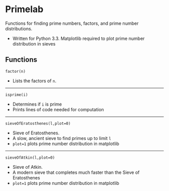# Primelab
Functions for finding prime numbers, factors, and prime number distributions.

 - Written for Python 3.3. Matplotlib required to plot prime number distribution in sieves

## Functions
`factor(n)` 
- Lists the factors of `n`. 
____________________________________ 
`isprime(i)`
 - Determines if `i` is prime
 - Prints lines of code needed for computation
____________________________________  
`sieveOfEratosthenes(l,plot=0)`
 - Sieve of Eratosthenes. 
 - A slow, ancient sieve to find primes up to limit `l`
 - `plot=1` plots prime number distribution in matplotlib
____________________________________  
`sieveOfAtkin(l,plot=0)` 
 - Sieve of Atkin. 
 - A modern sieve that completes much faster than the Sieve of Eratosthenes
 - `plot=1` plots prime number distribution in matplotlib
